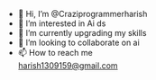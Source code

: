 - 👋 Hi, I’m @Craziprogrammerharish
- 👀 I’m interested in Ai ds
- 🌱 I’m currently upgrading my skills 
- 💞️ I’m looking to collaborate on ai 
- 📫 How to reach me  
harish1309159@gmail.com

<!---
Craziprogrammerharish/Craziprogrammerharish is a ✨ special ✨ repository because its `README.md` (this file) appears on your GitHub profile.
You can click the Preview link to take a look at your changes.
--->

